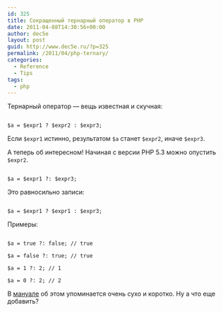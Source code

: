 ```yaml
---
id: 325
title: Сокращенный тернарный оператор в PHP
date: 2011-04-08T14:30:56+00:00
author: dec5e
layout: post
guid: http://www.dec5e.ru/?p=325
permalink: /2011/04/php-ternary/
categories:
  - Reference
  - Tips
tags:
  - php
---
```

Тернарный оператор — вещь известная и скучная:

<pre><code class="php">
$a = $expr1 ? $expr2 : $expr3;
</code></pre>

Если `$expr1` истинно, результатом `$a` станет `$expr2`, иначе `$expr3`.

А теперь об интересном! Начиная с версии PHP 5.3 можно опустить `$expr2`.

<pre><code class="php">
$a = $expr1 ?: $expr3;
</code></pre>

Это равносильно записи:

<pre><code class="php">
$a = $expr1 ? $expr1 : $expr3;
</code></pre>

Примеры:

<pre><code class="php">
$a = true ?: false; // true

$a = false ?: true; // true

$a = 1 ?: 2; // 1

$a = 0 ?: 2; // 2
</code></pre>

В [мануале](http://www.php.net/manual/en/language.operators.comparison.php#language.operators.comparison.ternary) об этом упоминается очень сухо и коротко. Ну а что еще добавить?